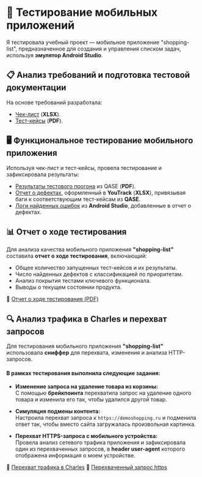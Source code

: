 # 📱 Тестирование мобильных приложений

Я тестировала учебный проект — мобильное приложение "shopping-list", предназначенное для создания и управления списком задач, используя **эмулятор Android Studio**.

## 📋 Анализ требований и подготовка тестовой документации  
На основе требований разработала:  

- [Чек-лист](https://docs.google.com/spreadsheets/d/1WrxfhPoigTEODbE-BvAzgn9POMODifyLw-d2h0phU1k/edit?gid=0#gid=0) (**XLSX**).  
- [Тест-кейсы](https://github.com/TaranenkoNatalia/mobile/blob/main/%D0%A2%D0%B5%D1%81%D1%82-%D0%BA%D0%B5%D0%B9%D1%81%D1%8B%20%D0%B4%D0%BB%D1%8F%20%22shopping-list%22.pdf) (**PDF**).  

## 🖥 Функциональное тестирование мобильного приложения  
Используя чек-лист и тест-кейсы, провела тестирование и зафиксировала результаты:  

- [Результаты тестового прогона](https://github.com/TaranenkoNatalia/mobile/blob/main/%D0%A0%D0%B5%D0%B7%D1%83%D0%BB%D1%8C%D1%82%D0%B0%D1%82%D1%8B%20%D1%82%D0%B5%D1%81%D1%82%D0%BE%D0%B2%D0%BE%D0%B3%D0%BE%20%D0%BF%D1%80%D0%BE%D0%B3%D0%BE%D0%BD%D0%B0%20%D1%82%D0%B5%D1%81%D1%82-%D0%BA%D0%B5%D0%B9%D1%81%D0%BE%D0%B2.pdf) из QASE (**PDF**).  
- [Отчет о дефектах](https://github.com/TaranenkoNatalia/mobile/blob/main/%D0%9E%D1%82%D1%87%D0%B5%D1%82%20%D0%BE%20%D0%B4%D0%B5%D1%84%D0%B5%D0%BA%D1%82%D0%B0%D1%85%20%22shopping-list%22.xlsx), оформленный в **YouTrack** (**XLSX**), привязывая баги к соответствующим тест-кейсам из **QASE**.
- [Логи найденных ошибок](https://github.com/TaranenkoNatalia/mobile/blob/main/%D0%9B%D0%BE%D0%B3%D0%B8%20%D0%BE%D1%88%D0%B8%D0%B1%D0%BA%D0%B8%20shopping-list.txt) из **Android Studio**, добавленные в отчет о дефектах.  

## 📊 Отчет о ходе тестирования  

Для анализа качества мобильного приложения **"shopping-list"** составила **отчет о ходе тестирования**, включающий:  

- Общее количество запущенных тест-кейсов и их результаты.  
- Число найденных дефектов с классификацией по приоритетам.  
- Анализ покрытия тестами ключевого функционала.  
- Выводы о текущем состоянии продукта.  

📄 [Отчет о ходе тестирования (PDF)](https://github.com/TaranenkoNatalia/mobile/blob/main/%D0%9E%D1%82%D1%87%D0%B5%D1%82%20%D0%BE%20%D1%85%D0%BE%D0%B4%D0%B5%20%D1%82%D0%B5%D1%81%D1%82%D0%B8%D1%80%D0%BE%D0%B2%D0%B0%D0%BD%D0%B8%D1%8F%20shopping-list.pdf)

## 🔍 Анализ трафика в Charles и перехват запросов  

Для тестирования мобильного приложения **"shopping-list"** использовала **сниффер** для перехвата, изменения и анализа HTTP-запросов.

#### В рамках тестирования выполнила следующие задания:  

- **Изменение запроса на удаление товара из корзины:**  
  С помощью **брейкпоинта** перехватила запрос на удаление одного товара и изменила его так, чтобы удалился другой товар.  

- **Симуляция подмены контента:**  
  Настроила перехват запроса к `https://demoshopping.ru` и подменила ответ так, чтобы вместо сайта загружалась произвольная картинка.  

- **Перехват HTTPS-запроса с мобильного устройства:**  
  Провела анализ сетевого трафика приложения и зафиксировала один из перехваченных запросов, в **header user-agent** которого отображена информация о моем устройстве.
  
🎥 [Перехват трафика в Charles](https://github.com/TaranenkoNatalia/mobile/blob/main/%D0%9F%D0%B5%D1%80%D0%B5%D1%85%D0%B2%D0%B0%D1%82%20%D1%82%D1%80%D0%B0%D1%84%D0%B8%D0%BA%D0%B0%20%D0%B2%20Charles.mp4)
📄 [Перехваченный запрос https](https://github.com/TaranenkoNatalia/mobile/blob/main/%D0%9F%D0%B5%D1%80%D0%B5%D1%85%D0%B2%D0%B0%D1%87%D0%B5%D0%BD%D0%BD%D1%8B%D0%B9%20https%20%D0%B7%D0%B0%D0%BF%D1%80%D0%BE%D1%81.png)













